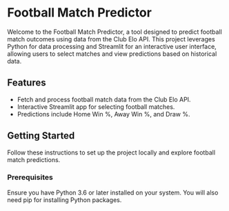 # Football Match Predictor

Welcome to the Football Match Predictor, a tool designed to predict football match outcomes using data from the Club Elo API. This project leverages Python for data processing and Streamlit for an interactive user interface, allowing users to select matches and view predictions based on historical data.

## Features

- Fetch and process football match data from the Club Elo API.
- Interactive Streamlit app for selecting football matches.
- Predictions include Home Win %, Away Win %, and Draw %.

## Getting Started

Follow these instructions to set up the project locally and explore football match predictions.

### Prerequisites

Ensure you have Python 3.6 or later installed on your system. You will also need pip for installing Python packages.

